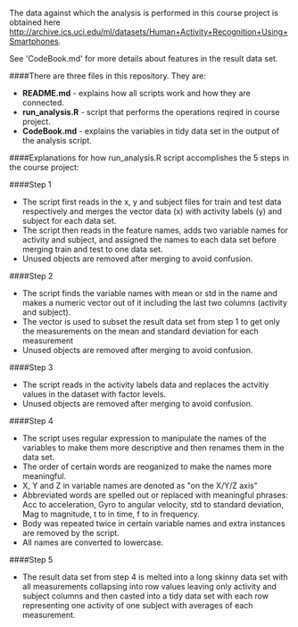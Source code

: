 The data against which the analysis is performed in this course project is obtained here http://archive.ics.uci.edu/ml/datasets/Human+Activity+Recognition+Using+Smartphones.

See 'CodeBook.md' for more details about features in the result data set. 

####There are three files in this repository. They are:

* **README.md** - explains how all scripts work and how they are connected.
* **run_analysis.R** - script that performs the operations reqired in course project.
* **CodeBook.md** - explains the variables in tidy data set in the output of the analysis script.

####Explanations for how run_analysis.R script accomplishes the 5 steps in the course project:

####Step 1 

- The script first reads in the x, y and subject files for train and test data respectively and merges the vector data (x) with activity labels (y) and subject for each data set.
- The script then reads in the feature names, adds two variable names for activity and subject, and assigned the names to each data set before merging train and test to one data set.
- Unused objects are removed after merging to avoid confusion.

####Step 2

- The script finds the variable names with mean or std in the name and makes a numeric vector out of it including the last two columns (activity and subject).
- The vector is used to subset the result data set from step 1 to get only the measurements on the mean and standard deviation for each measurement
- Unused objects are removed after merging to avoid confusion.

####Step 3

- The script reads in the activity labels data and replaces the actvitiy values in the dataset with factor levels.
- Unused objects are removed after merging to avoid confusion.

####Step 4

- The script uses regular expression to manipulate the names of the variables to make them more descriptive and then renames them in the data set.
- The order of certain words are reoganized to make the names more meaningful.
- X, Y and Z in variable names are denoted as "on the X/Y/Z axis"
- Abbreviated words are spelled out or replaced with meaningful phrases: Acc to acceleration, Gyro to angular velocity, std to standard deviation, Mag to magnitude, t to in time, f to in frequency.
- Body was repeated twice in certain variable names and extra instances are removed by the script.
- All names are converted to lowercase. 

####Step 5

- The result data set from step 4 is melted into a long skinny data set with all measurements collapsing into row values leaving only activity and subject columns and then casted into a tidy data set with each row representing one activity of one subject with averages of each measurement.


